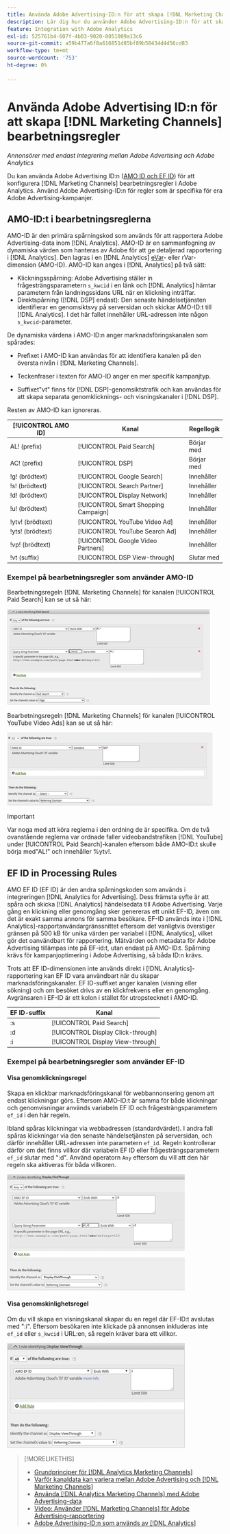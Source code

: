 ```yaml
---
title: Använda Adobe Advertising-ID:n för att skapa [!DNL Marketing Channels] regler
description: Lär dig hur du använder Adobe Advertising-ID:n för att skapa bearbetningsregler för  [!DNL Analytics Marketing Channels].
feature: Integration with Adobe Analytics
exl-id: 525761b4-607f-4b03-9020-8051009a13c6
source-git-commit: a59b477a6f8a616851d85bf89b58434d4d56cd83
workflow-type: tm+mt
source-wordcount: '753'
ht-degree: 0%

---
```


# Använda Adobe Advertising ID:n för att skapa [!DNL Marketing Channels] bearbetningsregler

*Annonsörer med endast integrering mellan Adobe Advertising och Adobe Analytics*

Du kan använda Adobe Advertising ID:n ([AMO ID och EF ID](../ids.md)) för att konfigurera [!DNL Marketing Channels] bearbetningsregler i Adobe Analytics. Använd Adobe Advertising-ID:n för regler som är specifika för era Adobe Advertising-kampanjer.

## AMO-ID:t i bearbetningsreglerna

AMO-ID är den primära spårningskod som används för att rapportera Adobe Advertising-data inom [!DNL Analytics]. AMO-ID är en sammanfogning av dynamiska värden som hanteras av Adobe för att ge detaljerad rapportering i [!DNL Analytics]. Den lagras i en [!DNL Analytics] [eVar](https://experienceleague.adobe.com/docs/analytics/components/dimensions/evar.html)- eller rVar-dimension (AMO-ID). AMO-ID kan anges i [!DNL Analytics] på två sätt:

* Klickningsspårning: Adobe Advertising ställer in frågesträngsparametern `s_kwcid` i en länk och [!DNL Analytics] hämtar parametern från landningssidans URL när en klickning inträffar.
* Direktspårning ([!DNL DSP] endast): Den senaste händelsetjänsten identifierar en genomsiktsvy på serversidan och skickar AMO-ID:t till [!DNL Analytics]. I det här fallet innehåller URL-adressen inte någon `s_kwcid`-parameter.

De dynamiska värdena i AMO-ID:n anger marknadsföringskanalen som spårades:

* Prefixet i AMO-ID kan användas för att identifiera kanalen på den översta nivån i [!DNL Marketing Channels].

* Teckenfraser i texten för AMO-ID anger en mer specifik kampanjtyp.

* Suffixet&quot;vt&quot; finns för [!DNL DSP]-genomsiktstrafik och kan användas för att skapa separata genomklicknings- och visningskanaler i [!DNL DSP].

Resten av AMO-ID kan ignoreras.

| [!UICONTROL AMO ID] | Kanal | Regellogik |
|--------|---------|--------------------|
| AL! (prefix) | [!UICONTROL Paid Search] | Börjar med |
| AC! (prefix) | [!UICONTROL DSP] | Börjar med |
| !g! (brödtext) | [!UICONTROL Google Search] | Innehåller |
| !s! (brödtext) | [!UICONTROL Search Partner] | Innehåller |
| !d! (brödtext) | [!UICONTROL Display Network] | Innehåller |
| !u! (brödtext) | [!UICONTROL Smart Shopping Campaign] | Innehåller |
| !ytv! (brödtext) | [!UICONTROL YouTube Video Ad] | Innehåller |
| !yts! (brödtext) | [!UICONTROL YouTube Search Ad] | Innehåller |
| !vp! (brödtext) | [!UICONTROL Google Video Partners] | Innehåller |
| !vt (suffix) | [!UICONTROL DSP View-through] | Slutar med |

### Exempel på bearbetningsregler som använder AMO-ID

Bearbetningsregeln [!DNL Marketing Channels] för kanalen [!UICONTROL Paid Search] kan se ut så här:

![Exempel på en [!UICONTROL Paid Search] regel ](/help/integrations/assets/a4adc-mc-rule-paidsearch.png)

Bearbetningsregeln [!DNL Marketing Channels] för kanalen [!UICONTROL YouTube Video Ads] kan se ut så här:

![Exempel på en [!UICONTROL YouTube Video Ads] regel ](/help/integrations/assets/a4adc-mc-rule-youtube-video.png)

>[!IMPORTANT]
>
> Var noga med att köra reglerna i den ordning de är specifika. Om de två ovanstående reglerna var ordnade faller videobandstrafiken [!DNL YouTube] under [!UICONTROL Paid Search]-kanalen eftersom både AMO-ID:t skulle börja med&quot;AL!&quot; och innehåller %ytv!.

## EF ID in Processing Rules

AMO EF ID (EF ID) är den andra spårningskoden som används i integreringen [!DNL Analytics for Advertising]. Dess främsta syfte är att spåra och skicka [!DNL Analytics] händelsedata till Adobe Advertising. Varje gång en klickning eller genomgång sker genereras ett unikt EF-ID, även om det är exakt samma annons för samma besökare. EF-ID används inte i [!DNL Analytics]-rapportanvändargränssnittet eftersom det vanligtvis överstiger gränsen på 500 kB för unika värden per variabel i [!DNL Analytics], vilket gör det oanvändbart för rapportering. Mätvärden och metadata för Adobe Advertising tillämpas inte på EF-id:t, utan endast på AMO-ID:t. Spårning krävs för kampanjoptimering i Adobe Advertising, så båda ID:n krävs.

Trots att EF ID-dimensionen inte används direkt i [!DNL Analytics]-rapportering kan EF ID vara användbart när du skapar marknadsföringskanaler. EF ID-suffixet anger kanalen (visning eller sökning) och om besöket drivs av en klickfrekvens eller en genomgång. Avgränsaren i EF-ID är ett kolon i stället för utropstecknet i AMO-ID.

| EF ID-suffix | Kanal |
|-------|---------|
| :s | [!UICONTROL Paid Search] |
| :d | [!UICONTROL Display Click-through] |
| :i | [!UICONTROL Display View-through] |

### Exempel på bearbetningsregler som använder EF-ID

#### Visa genomklickningsregel

Skapa en klickbar marknadsföringskanal för webbannonsering genom att endast klickningar görs. Eftersom AMO-ID:t är samma för både klickningar och genomvisningar används variabeln EF ID och frågesträngsparametern `ef_id` i den här regeln.

Ibland spåras klickningar via webbadressen (standardvärdet). I andra fall spåras klickningar via den senaste händelsetjänsten på serversidan, och därför innehåller URL-adressen inte parametern `ef_id`. Regeln kontrollerar därför om det finns villkor där variabeln EF ID eller frågesträngsparametern `ef_id` slutar med &quot;:d&quot;. Använd operatorn `Any` eftersom du vill att den här regeln ska aktiveras för båda villkoren.

![Exempel på en genomklickningsregel för visning](/help/integrations/assets/a4adc-mc-rule-display-ct.png)

#### Visa genomskinlighetsregel

Om du vill skapa en visningskanal skapar du en regel där EF-ID:t avslutas med &quot;:i&quot;. Eftersom besökaren inte klickade på annonsen inkluderas inte `ef_id` eller `s_kwcid` i URL:en, så regeln kräver bara ett villkor.

![Exempel på en genomskärningsregel för visning](/help/integrations/assets/a4adc-mc-rule-display-vt.png)

>[!MORELIKETHIS]
>
>* [Grundprinciper för [!DNL Analytics Marketing Channels]](mc-overview.md)
>* [Varför kanaldata kan variera mellan Adobe Advertising och [!DNL Marketing Channels]](mc-data-variances.md)
>* [Använda [!DNL Analytics Marketing Channels] med Adobe Advertising-data](mc-ac-data.md)
>* [Video: Använder  [!DNL Marketing Channels] för Adobe Advertising-rapportering](https://experienceleague.adobe.com/docs/advertising-learn/tutorials/analytics/analytics-reporting-a4adc.html)
>* [Adobe Advertising-ID:n som används av [!DNL Analytics]](/help/integrations/analytics/ids.md)
